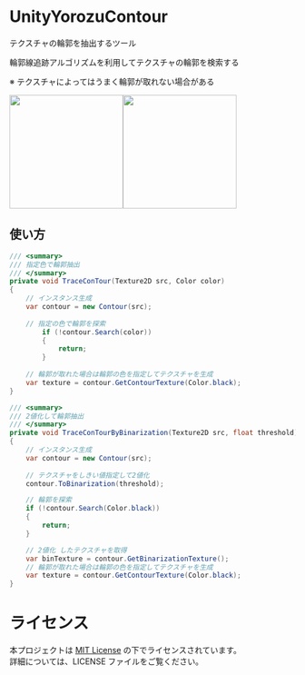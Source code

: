 # UnityYorozuContour

テクスチャの輪郭を抽出するツール

輪郭線追跡アルゴリズムを利用してテクスチャの輪郭を検索する

※ テクスチャによってはうまく輪郭が取れない場合がある

<img src="https://cdn-ak.f.st-hatena.com/images/fotolife/h/hacchi_man/20211130/20211130231346.png" width="200"><img src="https://cdn-ak.f.st-hatena.com/images/fotolife/h/hacchi_man/20211130/20211130231400.png" width="200">

## 使い方

```cs
/// <summary>
/// 指定色で輪郭抽出
/// </summary>
private void TraceConTour(Texture2D src, Color color)
{
    // インスタンス生成
    var contour = new Contour(src);
    
    // 指定の色で輪郭を探索
		if (!contour.Search(color))
		{
  			return;
		}
    
    // 輪郭が取れた場合は輪郭の色を指定してテクスチャを生成
    var texture = contour.GetContourTexture(Color.black);
}
```

```cs
/// <summary>
/// 2値化して輪郭抽出
/// </summary>
private void TraceConTourByBinarization(Texture2D src, float threshold)
{
    // インスタンス生成
    var contour = new Contour(src);
    
    // テクスチャをしきい値指定して2値化
    contour.ToBinarization(threshold);

    // 輪郭を探索
    if (!contour.Search(Color.black))
    {
        return;
    }

    // 2値化 したテクスチャを取得
    var binTexture = contour.GetBinarizationTexture();
    // 輪郭が取れた場合は輪郭の色を指定してテクスチャを生成
    var texture = contour.GetContourTexture(Color.black);
}
```

# ライセンス

本プロジェクトは [MIT License](LICENSE) の下でライセンスされています。  
詳細については、LICENSE ファイルをご覧ください。
